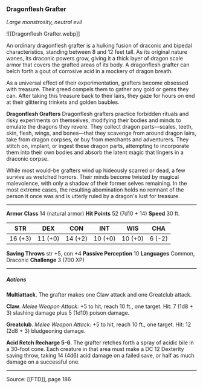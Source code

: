 ### Dragonflesh Grafter
_Large monstrosity, neutral evil_

![[Dragonflesh Grafter.webp]]

An ordinary dragonflesh grafter is a hulking fusion of draconic and bipedal characteristics, standing between 8 and 12 feet tall. As its original nature wanes, its draconic powers grow, giving it a thick layer of dragon scale armor that covers the grafted areas of its body. A dragonflesh grafter can belch forth a gout of corrosive acid in a mockery of dragon breath.

As a universal effect of their experimentation, grafters become obsessed with treasure. Their greed compels them to gather any gold or gems they can. After taking this treasure back to their lairs, they gaze for hours on end at their glittering trinkets and golden baubles.


**Dragonflesh Grafters** Dragonflesh grafters practice forbidden rituals and risky experiments on themselves, modifying their bodies and minds to emulate the dragons they revere. They collect dragon parts—scales, teeth, skin, flesh, wings, and bones—that they scavenge from around dragon lairs, take from dragon corpses, or buy from merchants and adventurers. They stitch on, implant, or ingest these dragon parts, attempting to incorporate them into their own bodies and absorb the latent magic that lingers in a draconic corpse.

While most would-be grafters wind up hideously scarred or dead, a few survive as wretched horrors. Their minds become twisted by magical malevolence, with only a shadow of their former selves remaining. In the most extreme cases, the resulting abomination holds no remnant of the person it once was and is utterly ruled by a dragon's lust for treasure.





---

**Armor Class** 14 (natural armor)
**Hit Points** 52 (7d10 + 14)
**Speed** 30 ft.

| STR     | DEX     | CON     | INT     | WIS     | CHA     |
|---------|---------|---------|---------|---------|---------|
| 16 (+3) | 11 (+0) | 14 (+2) | 10 (+0) | 10 (+0) | 6 (-2) |

**Saving Throws** str +5, con +4
**Passive Perception** 10
**Languages** Common, Draconic
**Challenge** 3 (700 XP)

---

##### Actions
**Multiattack**. The grafter makes one Claw attack and one Greatclub attack.

**Claw**. _Melee Weapon Attack:_ +5 to hit, reach 10 ft., one target. Hit: 7 (1d8 + 3) slashing damage plus 5 (1d10) poison damage.

**Greatclub**. _Melee Weapon Attack:_ +5 to hit, reach 10 ft., one target. Hit: 12 (2d8 + 3) bludgeoning damage.

**Acid Retch Recharge 5-6**. The grafter retches forth a spray of acidic bile in a 30-foot cone. Each creature in that area must make a DC 12 Dexterity saving throw, taking 14 (4d6) acid damage on a failed save, or half as much damage on a successful one.


---

Source: [[FTD]], page 186